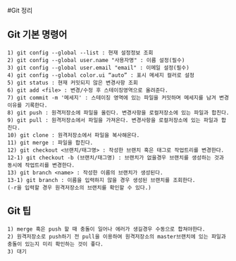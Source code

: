 #Git 정리
## Git 기본 명령어
	1) git config --global --list : 현재 설정정보 조회
	2) git config --global user.name "사용자명" : 이름 설정(필수)
	3) git config --global user.email "email" : 이메일 설정(필수)
	4) git config --global color.ui “auto” : 표시 메세지 컬러로 설정
	5) git status : 현재 커밋되지 않은 변경사항 조회
	6) git add <file> : 변경/수정 후 스테이징영역으로 올려준다.
	7) git commit -m '메세지' : 스테이징 영역에 있는 파일을 커밋하며 메세지를 남겨 변경이유를 기록한다.
	8) git push : 원격저장소에 파일을 올린다. 변경사항을 로컬저장소에 있는 파일과 합친다.
	9) git pull : 원격저장소에서 파일을 가져온다. 변경사항을 로컬저장소에 있는 파일과 합친다.
	10) git clone : 원격저장소에서 파일을 복사해온다.
	11) git merge : 파일을 합친다.
	12) git checkout <브랜치/태그명> : 작성한 브랜치 혹은 태그로 작업트리를 변경한다.
	12-1) git checkout -b (브랜치/태그명) : 브랜치가 없을경우 브랜치를 생성하는 것과 동시에 작업트리를 변경한다.
	13) git branch <name> : 작성한 이름의 브랜치가 생성된다.
	13-1) git branch : 이름을 입력하지 않을 경우 생성된 브랜치를 조회한다.
	(-r을 입력할 경우 원격저장소의 브랜치를 확인할 수 있다.)

## Git 팁
	1) merge 혹은 push 할 때 충돌이 일어나 에러가 생길경우 수동으로 합쳐야한다.
	2) 원격저장소로 push하기 전 pull을 이용하여 원격저장소의 master브랜치에 있는 파일과 충돌이 있는지 미리 확인하는 것이 좋다.
	3) 대기